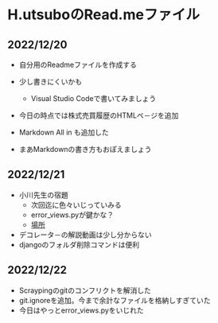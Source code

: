 # H.utsuboのRead.meファイル

## 2022/12/20

- 自分用のReadmeファイルを作成する

- 少し書きにくいかも
  - Visual Studio Codeで書いてみましょう
- 今日の時点では株式売買履歴のHTMLペ－ジを追加
- Markdown All in も追加した
- まあMarkdownの書き方もおぽえましょう

## 2022/12/21

- 小川先生の宿題
  - 次回迄に色々いじっていみる
  - error_views.pyが鍵かな？
  - [場所](C:\Mypython\flask_to_django-main_20221218\main\views)
- デコレータ－の解説動画は少し分からない
- djangoのフォルダ削除コマンドは便利

## 2022/12/22

- Scraypingのgitのコンフリクトを解消した
- git.ignoreを追加。今まで余計なファイルを格納しすぎていた
- 今日はやっとerror_views.pyをいじれた
